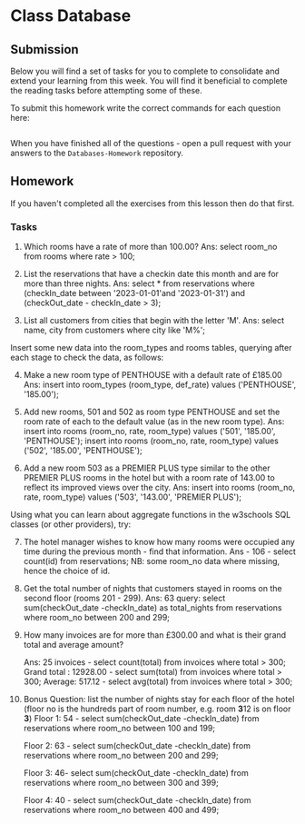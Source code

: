 # Class Database

## Submission

Below you will find a set of tasks for you to complete to consolidate and extend your learning from this week. You will find it beneficial to complete the reading tasks before attempting some of these.

To submit this homework write the correct commands for each question here:

```sql


```

When you have finished all of the questions - open a pull request with your answers to the `Databases-Homework` repository.

## Homework

If you haven't completed all the exercises from this lesson then do that first.

### Tasks

1.  Which rooms have a rate of more than 100.00?
    Ans: select room_no from rooms where rate > 100;

2.  List the reservations that have a checkin date this month and are for more than three nights.
    Ans: select * from reservations where (checkIn_date between '2023-01-01'and '2023-01-31') and (checkOut_date - checkIn_date > 3);

3.  List all customers from cities that begin with the letter 'M'.
    Ans: select name, city from customers where city like 'M%';

Insert some new data into the room_types and rooms tables, querying after each stage to check the data, as follows:

4.  Make a new room type of PENTHOUSE with a default rate of £185.00
    Ans: insert into room_types (room_type, def_rate) values ('PENTHOUSE', '185.00');

5.  Add new rooms, 501 and 502 as room type PENTHOUSE and set the room rate of each to the default value (as in the new room type).
    Ans: insert into rooms (room_no, rate, room_type) values ('501', '185.00', 'PENTHOUSE');
    insert into rooms (room_no, rate, room_type) values ('502', '185.00', 'PENTHOUSE');

6.  Add a new room 503 as a PREMIER PLUS type similar to the other PREMIER PLUS rooms in the hotel but with a room rate of 143.00 to reflect its improved views over the city.
    Ans: insert into rooms (room_no, rate, room_type) values ('503', '143.00', 'PREMIER PLUS');

Using what you can learn about aggregate functions in the w3schools SQL classes (or other providers), try:

7.  The hotel manager wishes to know how many rooms were occupied any time during the previous month - find that information.
    Ans - 106 - select count(id) from reservations;
    NB: some room_no data where missing, hence the choice of id.

8.  Get the total number of nights that customers stayed in rooms on the second floor (rooms 201 - 299).
    Ans: 63
    query: select sum(checkOut_date -checkIn_date) as total_nights from reservations where room_no between 200 and 299;

9.  How many invoices are for more than £300.00 and what is their grand total and average amount?

    Ans: 25 invoices - select count(total) from invoices where total > 300;
    Grand total : 12928.00 - select sum(total) from invoices where total > 300;
    Average: 517.12 - select avg(total) from invoices where total > 300;

10. Bonus Question: list the number of nights stay for each floor of the hotel (floor no is the hundreds part of room number, e.g. room **3**12 is on floor **3**)
    Floor 1: 54 - select sum(checkOut_date -checkIn_date) from reservations where room_no between 100 and 199;

    Floor 2: 63 - select sum(checkOut_date -checkIn_date) from reservations where room_no between 200 and 299;

    Floor 3: 46- select sum(checkOut_date -checkIn_date) from reservations where room_no between 300 and 399;

    Floor 4: 40 - select sum(checkOut_date -checkIn_date) from reservations where room_no between 400 and 499;
